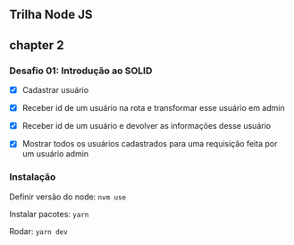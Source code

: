 ## Trilha Node JS 

## chapter 2

### Desafio 01: Introdução ao SOLID

- [x] Cadastrar usuário

- [x] Receber id de um usuário na rota e transformar esse usuário em admin

- [x] Receber id de um usuário e devolver as informações desse usuário

- [x] Mostrar todos os usuários cadastrados para uma requisição feita por um usuário admin 

### Instalação

Definir versão do node: `nvm use` 

Instalar pacotes: `yarn`

Rodar: `yarn dev`